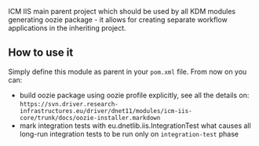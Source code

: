 ICM IIS main parent project which should be used by all KDM modules generating oozie package - it allows for creating separate workflow applications in the inheriting project.

How to use it
-------------
Simply define this module as parent in your `pom.xml` file.
From now on you can:

- build oozie package using oozie profile explicitly, see all the details on:
`https://svn.driver.research-infrastructures.eu/driver/dnet11/modules/icm-iis-core/trunk/docs/oozie-installer.markdown`
- mark integration tests with eu.dnetlib.iis.IntegrationTest what causes all long-run integration tests to be run only on `integration-test` phase
